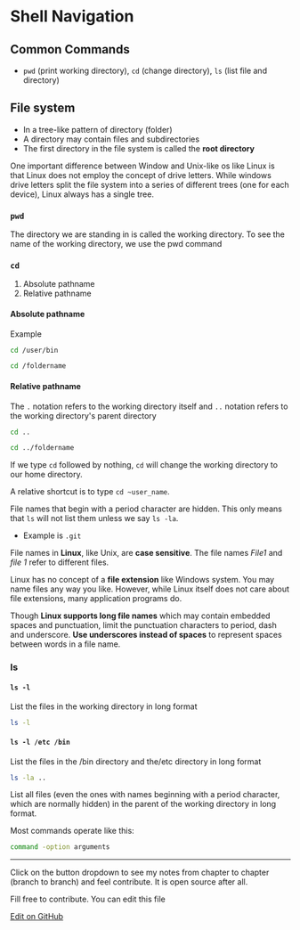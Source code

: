 # Shell Navigation

## Common Commands

- `pwd` (print working directory), `cd` (change directory), `ls` (list file and directory)

## File system

- In a tree-like pattern of directory (folder)
- A directory may contain files and subdirectories
- The first directory in the file system is called the **root directory**

One important difference between Window and Unix-like os like Linux is that Linux does not employ the concept of drive letters. While windows drive letters split the file system into a series of different trees (one for each device), Linux always has a single tree.

### `pwd`

The directory we are standing in is called the working directory. To see the name of the working directory, we use the pwd command

### `cd`

1. Absolute pathname
2. Relative pathname

#### Absolute pathname

Example

```sh
cd /user/bin
```

```sh
cd /foldername
```

#### Relative pathname

The `.` notation refers to the working directory itself and `..` notation refers to the working directory's parent directory

```sh
cd ..
```

```sh
cd ../foldername
```

If we type `cd` followed by nothing, `cd` will change the working directory to our home directory.

A relative shortcut is to type `cd ~user_name`.

File names that begin with a period character are hidden. This only means that `ls` will not list them unless we say `ls -la`.

- Example is `.git`

File names in **Linux**, like Unix, are **case sensitive**. The file names _File1_ and _file 1_ refer to different files.

Linux has no concept of a **file extension** like Windows system. You may name files any way you like. However, while Linux itself does not care about file extensions, many application programs do.

Though **Linux supports long file names** which may contain embedded spaces and punctuation, limit the punctuation characters to period, dash and underscore. **Use underscores instead of spaces** to represent spaces between words in a file name.

### ls

#### `ls -l`

List the files in the working directory in long format

```sh
ls -l
```

#### `ls -l /etc /bin`

List the files in the /bin directory and the/etc directory in long format

```sh
ls -la ..
```

List all files (even the ones with names beginning with a period character, which are normally hidden) in the parent of the working directory in long format.

Most commands operate like this:

```sh
command -option arguments
```

---

Click on the button dropdown to see my notes from chapter to chapter (branch to branch) and feel contribute. It is open source after all.

Fill free to contribute. You can edit this file

<a href="https://github.com/techstackmedia/software-engineering-series/edit/main/README.md" class="_btn _blue">Edit on GitHub</a>

